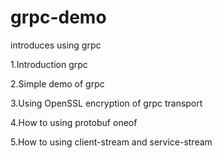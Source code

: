 # grpc-demo
introduces using grpc

1.Introduction   grpc

2.Simple demo of grpc 

3.Using OpenSSL encryption of grpc transport

4.How  to  using protobuf  oneof

5.How  to  using  client-stream and service-stream
